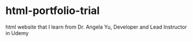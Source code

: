 # html-portfolio-trial
html website that I learn from Dr. Angela Yu, Developer and Lead Instructor in Udemy
